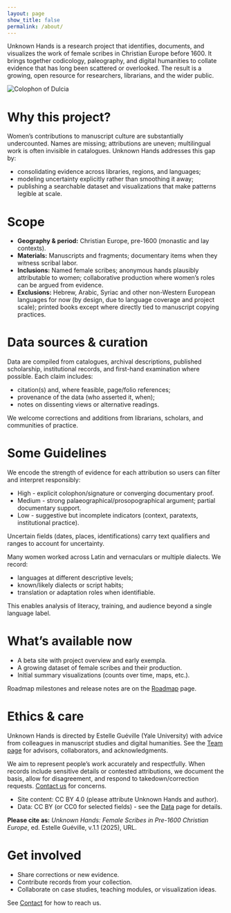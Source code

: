 ```yaml
---
layout: page
show_title: false
permalink: /about/
---
```

 
Unknown Hands is a research project that identifies, documents, and visualizes the work of female scribes in Christian Europe before 1600. It brings together codicology, paleography, and digital humanities to collate evidence that has long been scattered or overlooked. The result is a growing, open resource for researchers, librarians, and the wider public.

<img src="{{ '/img/Laon,BM,Ms.423,f.79v.png' | relative_url }}" alt="Colophon of Dulcia">

# Why this project?

Women’s contributions to manuscript culture are substantially undercounted. Names are missing; attributions are uneven; multilingual work is often invisible in catalogues. Unknown Hands addresses this gap by:
  - consolidating evidence across libraries, regions, and languages;
  - modeling uncertainty explicitly rather than smoothing it away;
  - publishing a searchable dataset and visualizations that make patterns legible at scale.

# Scope
  - **Geography & period:** Christian Europe, pre-1600 (monastic and lay contexts).
  - **Materials:** Manuscripts and fragments; documentary items when they witness scribal labor.
  - **Inclusions:** Named female scribes; anonymous hands plausibly attributable to women; collaborative production where women’s roles can be argued from evidence.
  - **Exclusions:** Hebrew, Arabic, Syriac and other non-Western European languages for now (by design, due to language coverage and project scale); printed books except where directly tied to manuscript copying practices.

# Data sources & curation

Data are compiled from catalogues, archival descriptions, published scholarship, institutional records, and first-hand examination where possible. Each claim includes:
  -	citation(s) and, where feasible, page/folio references;
  -	provenance of the data (who asserted it, when);
  -	notes on dissenting views or alternative readings.

We welcome corrections and additions from librarians, scholars, and communities of practice.


# Some Guidelines

We encode the strength of evidence for each attribution so users can filter and interpret responsibly:
  - High - explicit colophon/signature or converging documentary proof.
  -	Medium - strong palaeographical/prosopographical argument; partial documentary support.
  - Low - suggestive but incomplete indicators (context, paratexts, institutional practice).

Uncertain fields (dates, places, identifications) carry text qualifiers and ranges to account for uncertainty.

Many women worked across Latin and vernaculars or multiple dialects. We record:
  - languages at different descriptive levels;
  -	known/likely dialects or script habits;
  -	translation or adaptation roles when identifiable.

This enables analysis of literacy, training, and audience beyond a single language label.


# What’s available now
  -	A beta site with project overview and early exempla.
  -	A growing dataset of female scribes and their production.
  -	Initial summary visualizations (counts over time, maps, etc.).

Roadmap milestones and release notes are on the [Roadmap](/roadmap) page.

# Ethics & care
Unknown Hands is directed by Estelle Guéville (Yale University) with advice from colleagues in manuscript studies and digital humanities. See the [Team page](/team) for advisors, collaborators, and acknowledgments.

We aim to represent people’s work accurately and respectfully. When records include sensitive details or contested attributions, we document the basis, allow for disagreement, and respond to takedown/correction requests. [Contact us](/contact) for concerns.

- Site content: CC BY 4.0 (please attribute Unknown Hands and author).
- Data: CC BY (or CC0 for selected fields) - see the [Data](/data) page for details.

**Please cite as:**
*Unknown Hands: Female Scribes in Pre-1600 Christian Europe*, ed. Estelle Guéville, v.1.1 (2025), URL.

# Get involved
  - Share corrections or new evidence.
  -	Contribute records from your collection.
  -	Collaborate on case studies, teaching modules, or visualization ideas.

See [Contact](/contact) for how to reach us.